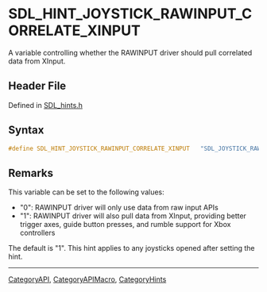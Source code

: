 # SDL_HINT_JOYSTICK_RAWINPUT_CORRELATE_XINPUT

A variable controlling whether the RAWINPUT driver should pull correlated data from XInput.

## Header File

Defined in [SDL_hints.h](https://github.com/libsdl-org/SDL/blob/SDL2/include/SDL_hints.h)

## Syntax

```c
#define SDL_HINT_JOYSTICK_RAWINPUT_CORRELATE_XINPUT   "SDL_JOYSTICK_RAWINPUT_CORRELATE_XINPUT"
```

## Remarks

This variable can be set to the following values:

- "0": RAWINPUT driver will only use data from raw input APIs
- "1": RAWINPUT driver will also pull data from XInput, providing better
  trigger axes, guide button presses, and rumble support for Xbox
  controllers

The default is "1". This hint applies to any joysticks opened after setting
the hint.

----
[CategoryAPI](CategoryAPI), [CategoryAPIMacro](CategoryAPIMacro), [CategoryHints](CategoryHints)

